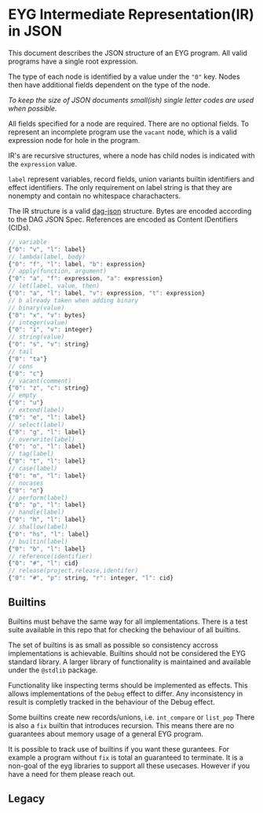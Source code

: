 # EYG Intermediate Representation(IR) in JSON

This document describes the JSON structure of an EYG program.
All valid programs have a single root expression.

The type of each node is identified by a value under the `"0"` key.
Nodes then have additional fields dependent on the type of the node.

*To keep the size of JSON documents small(ish) single letter codes are used when possible.*

All fields specified for a node are required.
There are no optional fields.
To represent an incomplete program use the `vacant` node, which is a valid expression node for hole in the program.

IR's are recursive structures, where a node has child nodes is indicated with the `expression` value.

`label` represent variables, record fields, union variants builtin identifiers and effect identifiers.
The only requirement on label string is that they are nonempty and contain no whitespace charachacters.

The IR structure is a valid [dag-json](https://ipld.io/docs/codecs/known/dag-json/) structure.
Bytes are encoded according to the DAG JSON Spec. 
References are encoded as Content IDentifiers (CIDs).

```js
// variable
{"0": "v", "l": label}
// lambda(label, body)
{"0": "f", "l": label, "b": expression}
// apply(function, argument)
{"0": "a", "f": expression, "a": expression}
// let(label, value, then)
{"0": "a", "l": label, "v": expression, "t": expression}
// b already taken when adding binary
// binary(value)
{"0": "x", "v": bytes}
// integer(value)
{"0": "i", "v": integer}
// string(value)
{"0": "s", "v": string}
// tail
{"0": "ta"}
// cons
{"0": "c"}
// vacant(comment)
{"0": "z", "c": string}
// empty
{"0": "u"}
// extend(label)
{"0": "e", "l": label}
// select(label)
{"0": "g", "l": label}
// overwrite(label)
{"0": "o", "l": label}
// tag(label)
{"0": "t", "l": label}
// case(label)
{"0": "m", "l": label}
// nocases
{"0": "n"}
// perform(label)
{"0": "p", "l": label}
// handle(label)
{"0": "h", "l": label}
// shallow(label)
{"0": "hs", "l": label}
// builtin(label)
{"0": "b", "l": label}
// reference(identifier)
{"0": "#", "l": cid}
// release(project,release,identifer)
{"0": "#", "p": string, "r": integer, "l": cid}
```

## Builtins

Builtins must behave the same way for all implementations.
There is a test suite available in this repo that for checking the behaviour of all builtins.

The set of builtins is as small as possible so consistency accross implementations is achievable.
Builtins should not be considered the EYG standard library.
A larger library of functionality is maintained and available under the `@stdlib` package.

Functionality like inspecting terms should be implemented as effects.
This allows implementations of the `Debug` effect to differ.
Any inconsistency in result is completly tracked in the behaviour of the Debug effect.

Some builtins create new records/unions, i.e. `int_compare` or `list_pop`
There is also a `fix` builtin that introduces recursion.
This means there are no guarantees about memory usage of a general EYG program.

It is possible to track use of builtins if you want these gurantees.
For example a program without `fix` is total an guaranteed to terminate.
It is a non-goal of the eyg libraries to support all these usecases.
However if you have a need for them please reach out.

## Legacy 